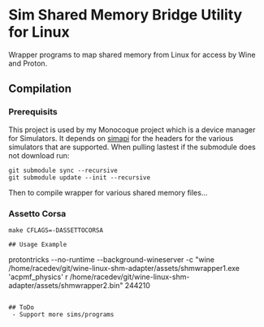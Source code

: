 # Sim Shared Memory Bridge Utility for Linux

Wrapper programs to map shared memory from Linux for access by Wine and Proton.

## Compilation

### Prerequisits

This project is used by my Monocoque project which is a device manager for Simulators. It depends on [simapi](https://github.com/spacefreak18/simapi) for the headers for the various simulators that are supported. When pulling lastest if the submodule does not download run:
```
git submodule sync --recursive
git submodule update --init --recursive
```
Then to compile wrapper for various shared memory files...
### Assetto Corsa
```
make CFLAGS=-DASSETTOCORSA

## Usage Example

```
protontricks --no-runtime --background-wineserver -c "wine /home/racedev/git/wine-linux-shm-adapter/assets/shmwrapper1.exe 'acpmf_physics' r /home/racedev/git/wine-linux-shm-adapter/assets/shmwrapper2.bin" 244210
```

## ToDo
 - Support more sims/programs

